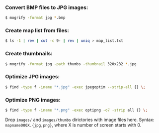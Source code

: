 ### Convert BMP files to JPG images:

```bash
$ mogrify -format jpg *.bmp
```

### Create map list from files:

```bash
$ ls -1 | rev | cut -c 9- | rev | uniq > map_list.txt
```

### Create thumbnails:

```bash
$ mogrify -format jpg -path thumbs -thumbnail 320x232 *.jpg
```

### Optimize JPG images:

```bash
$ find -type f -iname "*.jpg" -exec jpegoptim --strip-all {} \;
```

### Optimize PNG images:

```bash
$ find -type f -iname "*.png" -exec optipng -o7 -strip all {} \;
```

Drop `images/` and `images/thumbs` dirictories with image files here. Syntax: `mapname000X.{jpg,png}`, where X is number of screen starts with 0.
